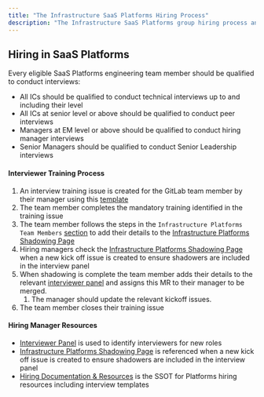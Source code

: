 ```yaml
---
title: "The Infrastructure SaaS Platforms Hiring Process"
description: "The Infrastructure SaaS Platforms group hiring process and resources"
---
```


## Hiring in SaaS Platforms

Every eligible SaaS Platforms engineering team member should be qualified to conduct interviews:

* All ICs should be qualified to conduct technical interviews up to and including their level
* All ICs at senior level or above should be qualified to conduct peer interviews
* Managers at EM level or above should be qualified to conduct hiring manager interviews
* Senior Managers should be qualified to conduct Senior Leadership interviews

#### Interviewer Training Process

1. An interview training issue is created for the GitLab team member by their manager using this [template](https://gitlab.com/gitlab-com/people-group/Training/-/blob/master/.gitlab/issue_templates/interview_training.md)
1. The team member completes the mandatory training identified in the training issue
1. The team member follows the steps in the `Infrastructure Platforms Team Members` [section](https://gitlab.com/gitlab-com/people-group/Training/-/blob/master/.gitlab/issue_templates/interview_training.md#infrastructure-platform-team-members) to add their details to the [Infrastructure Platforms Shadowing Page](https://gitlab.com/gitlab-com/people-group/hiring-processes/-/blob/master/Engineering/Infrastructure/Shadowing.md)
1. Hiring managers check the [Infrastructure Platforms Shadowing Page](https://gitlab.com/gitlab-com/people-group/hiring-processes/-/blob/master/Engineering/Infrastructure/Shadowing.md)  when a new kick off issue is created to ensure shadowers are included in the interview panel
1. When shadowing is complete the team member adds their details to the relevant [interviewer panel](https://gitlab.com/gitlab-com/people-group/hiring-processes/-/tree/master/Engineering/Infrastructure/Platforms) and assigns this MR to their manager to be merged.
    1. The manager should update the relevant kickoff issues.
1. The team member closes their training issue

#### Hiring Manager Resources

* [Interviewer Panel](https://gitlab.com/gitlab-com/people-group/hiring-processes/-/tree/master/Engineering/Infrastructure/Platforms) is used to identify interviewers for new roles
* [Infrastructure Platforms Shadowing Page](https://gitlab.com/gitlab-com/people-group/hiring-processes/-/blob/master/Engineering/Infrastructure/Shadowing.md) is referenced when a new kick off issue is created to ensure shadowers are included in the interview panel
* [Hiring Documentation & Resources](https://gitlab.com/gitlab-com/people-group/hiring-processes/-/tree/master/Engineering/Infrastructure/Platforms) is the SSOT for Platforms hiring resources including interview templates
